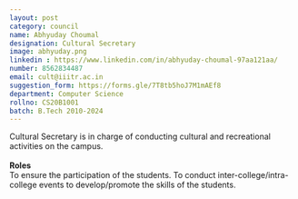 ```yaml
---
layout: post
category: council
name: Abhyuday Choumal
designation: Cultural Secretary
image: abhyuday.png
linkedin : https://www.linkedin.com/in/abhyuday-choumal-97aa121aa/
number: 8562834487
email: cult@iiitr.ac.in
suggestion_form: https://forms.gle/7T8tb5hoJ7M1mAEf8
department: Computer Science
rollno: CS20B1001
batch: B.Tech 2010-2024
---
```

Cultural Secretary is in charge of conducting cultural and recreational activities on the campus. 
<br><br>
<b>Roles</b><br>
To ensure the participation of the students.
To conduct inter-college/intra-college events to develop/promote the skills of the students. 
